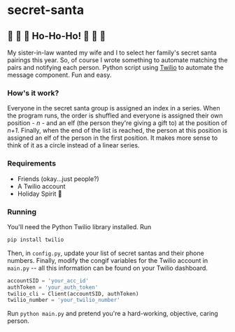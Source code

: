 # secret-santa

## :christmas_tree: :christmas_tree: :christmas_tree: Ho-Ho-Ho! :christmas_tree: :christmas_tree: :christmas_tree:
My sister-in-law wanted my wife and I to select her family's secret santa pairings this year. So, of course I wrote something to automate matching the pairs and notifying each person. Python script using [Twilio](https://www.twilio.com/) to automate the message component. Fun and easy.

### How's it work?
Everyone in the secret santa group is assigned an index in a series. When the program runs, the order is shuffled and everyone is assigned their own position - _n_ - and an elf (the person they're giving a gift to) at the position of _n+1_. Finally, when the end of the list is reached, the person at this position is assigned an elf of the person in the first position. It makes more sense to think of it as a circle instead of a linear series.

### Requirements
* Friends (okay...just people?)
* A Twilio account
* Holiday Spirit :gift:

### Running
You'll need the Python Twilio library installed. Run
```bash
pip install twilio
```
Then, in `config.py`, update your list of secret santas and their phone numbers. Finally, modify the congif variables for the Twilio account in `main.py` -- all this information can be found on your Twilio dashboard.
```python
accountSID = 'your_acc_id'
authToken = 'your_auth_token'
twilio_cli = Client(accountSID, authToken)
twilio_number = 'your_twilio_number'
```
Run ```python main.py``` and pretend you're a hard-working, objective, caring person.
